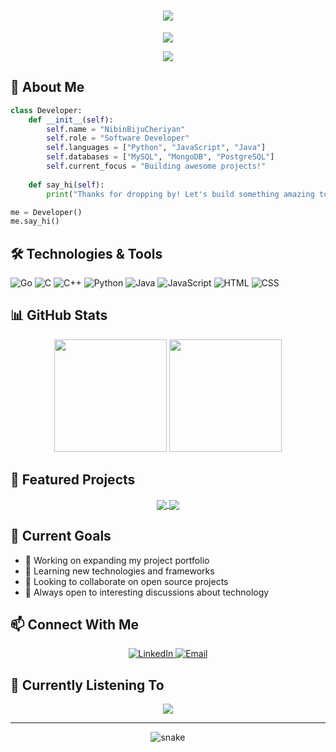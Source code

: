 <h1 align="center">
  <img src="https://readme-typing-svg.herokuapp.com/?lines=Hello,+World!+👋;Welcome+to+my+GitHub!&center=true&size=30">
</h1>

<p align="center">
  <img src="https://komarev.com/ghpvc/?username=NibinBijuCheriyan&color=blueviolet&style=flat">
</p>

<div align="center">
<p align="center">
  <img src="https://github-readme-stats.vercel.app/api?username=NibinBijuCheriyan&show_icons=true&theme=tokyonight" />
</p>
</div>

## 🚀 About Me

```python
class Developer:
    def __init__(self):
        self.name = "NibinBijuCheriyan"
        self.role = "Software Developer"
        self.languages = ["Python", "JavaScript", "Java"]
        self.databases = ["MySQL", "MongoDB", "PostgreSQL"]
        self.current_focus = "Building awesome projects!"
        
    def say_hi(self):
        print("Thanks for dropping by! Let's build something amazing together!")

me = Developer()
me.say_hi()
```

## 🛠️ Technologies & Tools

<!-- Programming Languages -->
![Go](https://img.shields.io/badge/Code-Go-informational?style=flat&logo=go&logoColor=white&color=00ADD8)
![C](https://img.shields.io/badge/Code-C-informational?style=flat&logo=c&logoColor=white&color=2bbc8a)
![C++](https://img.shields.io/badge/Code-C++-informational?style=flat&logo=c%2B%2B&logoColor=white&color=00599C)
![Python](https://img.shields.io/badge/Code-Python-informational?style=flat&logo=python&logoColor=white&color=3776AB)
![Java](https://img.shields.io/badge/Code-Java-informational?style=flat&logo=java&logoColor=white&color=007396)
![JavaScript](https://img.shields.io/badge/Code-JavaScript-informational?style=flat&logo=javascript&logoColor=black&color=F7DF1E)
![HTML](https://img.shields.io/badge/Code-HTML5-informational?style=flat&logo=html5&logoColor=white&color=E34F26)
![CSS](https://img.shields.io/badge/Code-CSS3-informational?style=flat&logo=css3&logoColor=white&color=1572B6)


## 📊 GitHub Stats

<div align="center">
  <img height="180em" src="https://github-readme-stats.vercel.app/api?username=NibinBijuCheriyan&show_icons=true&theme=dark&include_all_commits=true&count_private=true"/>
  <img height="180em" src="https://github-readme-stats.vercel.app/api/top-langs/?username=NibinBijuCheriyan&layout=compact&langs_count=7&theme=dark"/>
</div>

## 🌟 Featured Projects

<div align="center">
  <a href="https://github.com/NibinBijuCheriyan/project1">
    <img align="center" src="https://github-readme-stats.vercel.app/api/pin/?username=NibinBijuCheriyan&repo=project1&theme=dark" />
  </a>
  <a href="https://github.com/NibinBijuCheriyan/project2">
    <img align="center" src="https://github-readme-stats.vercel.app/api/pin/?username=NibinBijuCheriyan&repo=project2&theme=dark" />
  </a>
</div>

## 🎯 Current Goals

- 🔭 Working on expanding my project portfolio
- 🌱 Learning new technologies and frameworks
- 👯 Looking to collaborate on open source projects
- 💬 Always open to interesting discussions about technology

## 📫 Connect With Me

<p align="center">
  <a href="https://linkedin.com/in/NibinBijuCheriyan">
    <img src="https://img.shields.io/badge/-LinkedIn-blue?style=flat-square&logo=Linkedin&logoColor=white" alt="LinkedIn">
  </a>
  
  <a href="mailto:nibin00077@gmail.com">
    <img src="https://img.shields.io/badge/-Email-red?style=flat-square&logo=gmail&logoColor=white" alt="Email">
  </a>
</p>

## 🎵 Currently Listening To

<div align="center">
  <img src="https://spotify-github-profile.vercel.app/api/view?uid=Nibin&cover_image=true&theme=novatorem">
</div>

---

<p align="center">
  <img src="https://github.com/NibinBijuCheriyan/NibinBijuCheriyan/blob/output/github-contribution-grid-snake.svg" alt="snake">
</p>
